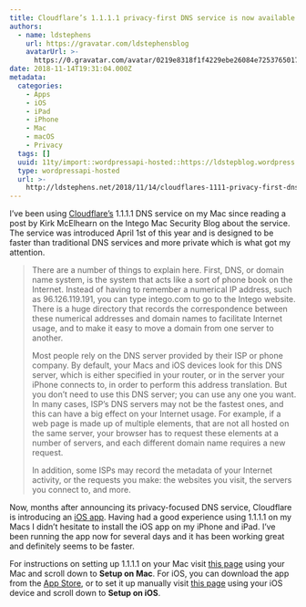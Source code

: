 ```yaml
---
title: Cloudflare’s 1.1.1.1 privacy-first DNS service is now available as an iOS app
authors:
  - name: ldstephens
    url: https://gravatar.com/ldstephensblog
    avatarUrl: >-
      https://0.gravatar.com/avatar/0219e8318f1f4229ebe26084e7253765017f43ca0c631be37dc6d0b8ad6e40a4?s=96&d=identicon&r=G
date: 2018-11-14T19:31:04.000Z
metadata:
  categories:
    - Apps
    - iOS
    - iPad
    - iPhone
    - Mac
    - macOS
    - Privacy
  tags: []
  uuid: 11ty/import::wordpressapi-hosted::https://ldstepblog.wordpress.com/?p=1623
  type: wordpressapi-hosted
  url: >-
    http://ldstephens.net/2018/11/14/cloudflares-1111-privacy-first-dns-service-is-now-available-as-an-ios-app/
---
```

I’ve been using [Cloudflare’s](https://www.cloudflare.com/) 1.1.1.1 DNS service on my Mac since reading a post by Kirk McElhearn on the Intego Mac Security Blog about the service. The service was introduced April 1st of this year and is designed to be faster than traditional DNS services and more private which is what got my attention.

> There are a number of things to explain here. First, DNS, or domain name system, is the system that acts like a sort of phone book on the Internet. Instead of having to remember a numerical IP address, such as 96.126.119.191, you can type intego.com to go to the Intego website. There is a huge directory that records the correspondence between these numerical addresses and domain names to facilitate Internet usage, and to make it easy to move a domain from one server to another.
> 
> Most people rely on the DNS server provided by their ISP or phone company. By default, your Macs and iOS devices look for this DNS server, which is either specified in your router, or in the server your iPhone connects to, in order to perform this address translation. But you don’t need to use this DNS server; you can use any one you want. In many cases, ISP’s DNS servers may not be the fastest ones, and this can have a big effect on your Internet usage. For example, if a web page is made up of multiple elements, that are not all hosted on the same server, your browser has to request these elements at a number of servers, and each different domain name requires a new request.
> 
> In addition, some ISPs may record the metadata of your Internet activity, or the requests you make: the websites you visit, the servers you connect to, and more.

Now, months after announcing its privacy-focused DNS service, Cloudflare is introducing an [iOS app](https://1.1.1.1/?utm_medium=website&utm_source=hmc&utm_campaign=resolver-mobile-app-launch). Having had a good experience using 1.1.1.1 on my Macs I didn’t hesitate to install the iOS app on my iPhone and iPad. I’ve been running the app now for several days and it has been working great and definitely seems to be faster.

For instructions on setting up 1.1.1.1 on your Mac visit [this page](https://1.1.1.1/?utm_medium=website&utm_source=hmc&utm_campaign=resolver-mobile-app-launch) using your Mac and scroll down to **Setup on Mac**. For iOS, you can download the app from the [App Store](https://itunes.apple.com/us/app/1-1-1-1-faster-internet/id1423538627?mt=8), or to set it up manually visit [this page](https://1.1.1.1/?utm_medium=website&utm_source=hmc&utm_campaign=resolver-mobile-app-launch) using your iOS device and scroll down to **Setup on iOS**.